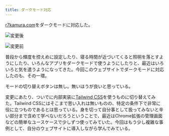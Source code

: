 ```yaml
---
title: ダークモード対応
---
```

[r7kamura.com](https://r7kamura.com/)をダークモードに対応した。

![](https://lh6.googleusercontent.com/S5RFakfQe-vo1J-gXbaVFLM2BJXG96ahgkzcjE3grEWDZ0NIxlHThaPfCeZ8lUMXmbIMrJz_0CS4GINyvORAnQi9tcv2G7lzMe-1ziEC4m1bTNwBgmPoJaIcLFxF1_pL26Fx5ZJxjR6nrkbdrEWmbRo4oahEPCQbwxm3a95_FgB-VZoeXxnMItwR "変更後")

![](https://lh4.googleusercontent.com/fStGOr9-LpvBYJyXXDqaot2XLtjoPmuA5pXlMGc4Q4mI23TXuWfdnH5VMK_LoNi3mDY1QMXlYwnyLXB-Vt4YwUWurf1apmwESeW-oACGgaRGtL1KzP7SPn2g-isWnHTbI7I-18cngY1KBA75lEZHFrb9GGXkzgAP94zxvdQA6DzhMrDW76KT9w3o "変更前")

普段から輝度を控えめに設定したり、寝る時間が近づいてくると照明を落とすようにしたり、いろんなアプリをダークモードで使うようにしたりと、最近はいろいろと気を遣うようになってきた。今回このウェブサイトでダークモードに対応したのも、その一環。

モードの切り替えボタンは無し。無いほうが良いと思っている。

変更にあたり、ついでに内部実装に[Tailwind CSS](https://tailwindcss.com/)を使うものに切り替えてみた。Tailwind CSSにはそこまで思い入れは無いものの、特定の条件下で非常に役に立つものであるとは思っている。身を切って自分事として扱ってみないと辛い部分まで含めて学べないだろうということで、最近はChrome拡張の管理画面などの簡単なユースケースで少しずつ使ってみていた。今回はもう少し複雑な事例として、自分のウェブサイトに導入しながら学んでみている。

